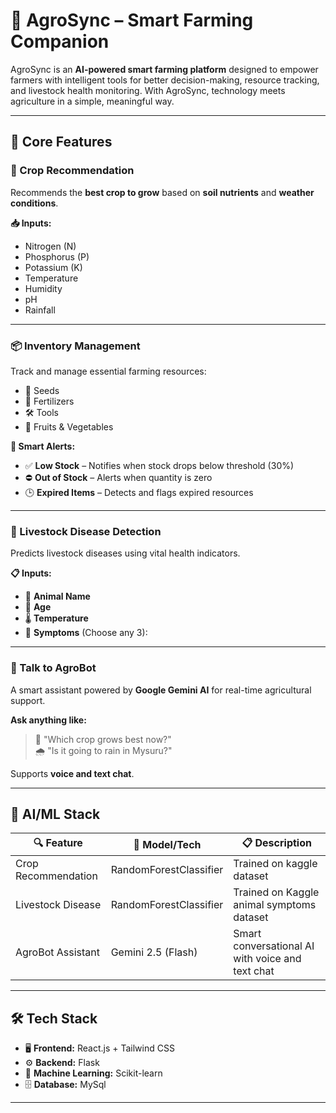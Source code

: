 # 🌾 AgroSync – Smart Farming Companion

AgroSync is an **AI-powered smart farming platform** designed to empower farmers with intelligent tools for better decision-making, resource tracking, and livestock health monitoring. With AgroSync, technology meets agriculture in a simple, meaningful way.

---

## 🚀 Core Features

### 🌱 Crop Recommendation  
Recommends the **best crop to grow** based on **soil nutrients** and **weather conditions**.

**📥 Inputs:**  
- Nitrogen (N)  
- Phosphorus (P)  
- Potassium (K)  
- Temperature  
- Humidity  
- pH  
- Rainfall  

---

### 📦 Inventory Management  
Track and manage essential farming resources:

- 🌾 Seeds  
- 💊 Fertilizers  
- 🛠️ Tools  
- 🍎 Fruits & Vegetables  

**🔔 Smart Alerts:**  
- ✅ **Low Stock** – Notifies when stock drops below threshold (30%)
- ⛔ **Out of Stock** – Alerts when quantity is zero  
- 🕒 **Expired Items** – Detects and flags expired resources

---

### 🐄 Livestock Disease Detection  
Predicts livestock diseases using vital health indicators.

**📋 Inputs:**  
- 🐄 **Animal Name**  
- 🎂 **Age**  
- 🌡️ **Temperature**  
- 🤒 **Symptoms** (Choose any 3):  
---

### 🤖 Talk to AgroBot  
A smart assistant powered by **Google Gemini AI** for real-time agricultural support.

**Ask anything like:**  
> 🌱 "Which crop grows best now?"  
> 🌧️ "Is it going to rain in Mysuru?"  

Supports **voice and text chat**.

---

## 🧠 AI/ML Stack

| 🔍 Feature               | 🧠 Model/Tech        | 📋 Description                           |
|-------------------------|----------------------|------------------------------------------
| Crop Recommendation     | RandomForestClassifier      | Trained on kaggle dataset          |
| Livestock Disease       | RandomForestClassifier       | Trained on Kaggle animal symptoms dataset |
| AgroBot Assistant       | Gemini 2.5 (Flash)   | Smart conversational AI with voice  and text chat      |

---

## 🛠️ Tech Stack

- 🖥️ **Frontend:** React.js + Tailwind CSS  
- ⚙️ **Backend:** Flask  
- 🧠 **Machine Learning:** Scikit-learn  
- 🗄️ **Database:** MySql 


---


